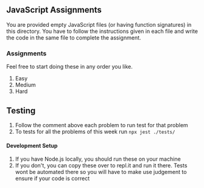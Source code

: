  ## JavaScript Assignments

You are provided empty JavaScript files (or having function signatures) in this directory. 
You have to follow the instructions given in each file and write the code in the same file to complete the assignment.

### Assignments
Feel free to start doing these in any order you like.
1. Easy
2. Medium
3. Hard

## Testing
1. Follow the comment above each problem to run test for that problem
3. To tests for all the problems of this week run ```npx jest ./tests/```

#### Development Setup
1. If you have Node.js locally, you should run these on your machine 
2. If you don't, you can copy these over to repl.it and run it there. Tests wont be automated there so you will have to make use judgement to ensure if your code is correct
